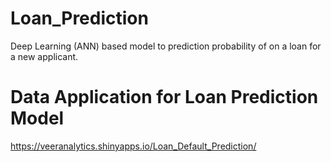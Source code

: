 # Loan_Prediction
Deep Learning (ANN) based model to prediction probability of on a loan for a new applicant.

# Data Application for Loan Prediction Model
https://veeranalytics.shinyapps.io/Loan_Default_Prediction/
